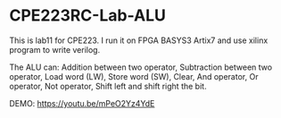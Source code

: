 # CPE223RC-Lab-ALU
This is lab11 for CPE223. I run it on FPGA BASYS3 Artix7 and use xilinx program to write verilog.

The ALU can:
Addition between two operator, Subtraction between two operator, Load word (LW), Store word (SW), Clear, And operator, Or operator, Not operator, Shift left and shift right the bit.

DEMO: 
https://youtu.be/mPeO2Yz4YdE
